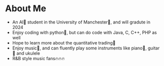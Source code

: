 # About Me
- An AI🧠 student in the University of Manchester🏫, and will gradute in 2024
- Enjoy coding with python🐍, but can do code with Java, C, C++, PHP as well
- Hope to learn more about the quantitative trading📖
- Enjoy music🎵, and can fluently play some instruments like piano🎹, guitar🎸 and ukulele
- R&B style music fans🔥🔥🔥
